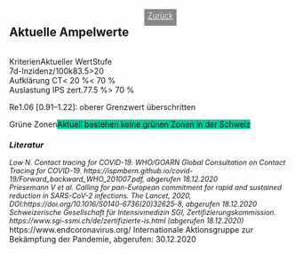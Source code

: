 <html>
  <head>
    <title>Aktuelle Ampelwerte</title>
    <meta charset="utf-8" />
    <meta http-equiv="expires" content="0">
  <style>
 /* FONTS */
 @import url("https://fonts.googleapis.com/css?family=Open+Sans+Condensed:300,700");
</style>
  </head>
  <body> 
 <div style="display:flex;"><h2>Aktuelle Ampelwerte</h2> <div style="margin-left:2em;padding:3px 6px 0 6px;background-color:#888;color:#fff;font-weight:300;height:27px!important;"><a href="main" style="color:#fff;">Zurück</a></div></div>
    <div class="twocol">
    
  <div class="ntable" style="display:flex;width:100%;margin-top:1em;">
    <div class="tbl0 st0">
      Kriterien
    </div>
    <div class="tbl5 st0">
      Aktueller Wert
    </div>
    <div class="tbl5 st0">
      Stufe
    </div>
    </div>
  <div class="ntbl" style="display:flex;width:100%;min-width:400px;">
    <div class="tbl0 st0">
      7d-Inzidenz/100k
    </div>
    <div class="tbl5 s0a">
      83.5
    </div>
     <div class="tbl5 s4">
      >20
    </div>
  </div>
  <div class="ntbl" style="display:flex;width:100%;min-width:400px;">
    <div class="tbl0 st0">
      Aufklärung CT
    </div>
    <div class="tbl5 s0">
      < 20 %
    </div>
     <div class="tbl5 s4">
      < 70 %
    </div>
  </div>
  <div class="ntbl" style="display:flex;width:100%;min-width:400px;">
    <div class="tbl0 st0">
      Auslastung IPS zert.
    </div>
    <div class="tbl5 s0">
      77.5 %
    </div>
     <div class="tbl5 s4">
      > 70 %
    </div>
  </div>
  <div class="ntbl" style="display:flex;margin-top:1em;width:100%;min-width:500px;">
    <div class="tbl0 st0">
      Re
    </div>
    <div class="tbl1 s5">
     1.06 [0.91–1.22]: oberer Grenzwert überschritten
    </div>
    </div>
  <div class="ntbl" style="display:flex;margin-top:1em;width:100%;min-width:500px;">
    <div class="tbl0 st0">
      Grüne Zonen
    </div>
  <div class="tbl1 s5" style="background-color:#00cc99;">
    Aktuell bestehen keine grünen Zonen in der Schweiz
    </div>
    </div>
<div id="foot" style="font-size:0.9em;margin-top:1em;font-style:italic;">
  <h3>Literatur</h3>
  <div id="ref1">Low N. Contact tracing for COVID-19. WHO/GOARN Global Consultation on Contact Tracing for COVID-19. https://ispmbern.github.io/covid-19/Forward_backward_WHO_201007.pdf, abgerufen 18.12.2020</div>
<div id="ref2">Priesemann V et al. Calling for pan-European commitment for rapid and sustained reduction in SARS-CoV-2 infections. The Lancet, 2020, DOI:https://doi.org/10.1016/S0140-6736(20)32625-8, abgerufen 18.12.2020</div>
  <div id="ref3">Schweizerische Gesellschaft für Intensivmedizin SGI, Zertifizierungskommission. https://www.sgi-ssmi.ch/de/zertifizierte-is.html (abgerufen 18.12.2020)</div>
    </div>
    <div id="ref4">https://www.endcoronavirus.org/ Internationale Aktionsgruppe zur Bekämpfung der Pandemie, abgerufen: 30.12.2020</div>

